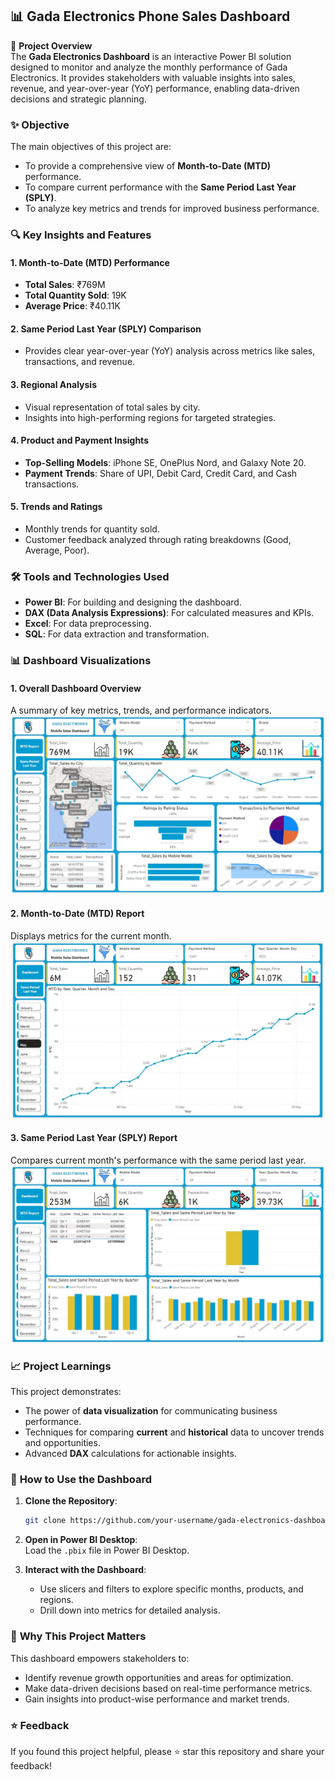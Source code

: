 ## 📊 Gada Electronics Phone Sales Dashboard

📜 **Project Overview**  
The **Gada Electronics Dashboard** is an interactive Power BI solution designed to monitor and analyze the monthly performance of Gada Electronics. It provides stakeholders with valuable insights into sales, revenue, and year-over-year (YoY) performance, enabling data-driven decisions and strategic planning.

### ✨ **Objective**  

The main objectives of this project are:  
- To provide a comprehensive view of **Month-to-Date (MTD)** performance.  
- To compare current performance with the **Same Period Last Year (SPLY)**.  
- To analyze key metrics and trends for improved business performance.  

### 🔍 **Key Insights and Features**  

#### 1. **Month-to-Date (MTD) Performance**  
- **Total Sales**: ₹769M  
- **Total Quantity Sold**: 19K  
- **Average Price**: ₹40.11K  

#### 2. **Same Period Last Year (SPLY) Comparison**  
- Provides clear year-over-year (YoY) analysis across metrics like sales, transactions, and revenue.

#### 3. **Regional Analysis**  
- Visual representation of total sales by city.  
- Insights into high-performing regions for targeted strategies.

#### 4. **Product and Payment Insights**  
- **Top-Selling Models**: iPhone SE, OnePlus Nord, and Galaxy Note 20.  
- **Payment Trends**: Share of UPI, Debit Card, Credit Card, and Cash transactions.

#### 5. **Trends and Ratings**  
- Monthly trends for quantity sold.  
- Customer feedback analyzed through rating breakdowns (Good, Average, Poor).


### 🛠️ **Tools and Technologies Used**  

- **Power BI**: For building and designing the dashboard.  
- **DAX (Data Analysis Expressions)**: For calculated measures and KPIs.  
- **Excel**: For data preprocessing.  
- **SQL**: For data extraction and transformation.

### 📊 **Dashboard Visualizations**  

#### 1. **Overall Dashboard Overview**  
A summary of key metrics, trends, and performance indicators.  
![Dashboard Overview](https://github.com/JanviDhonde/Powerbi-GadaElectronics-PhoneSales-Dashboard/blob/main/Dashboard.jpg)

#### 2. **Month-to-Date (MTD) Report**  
Displays metrics for the current month.  
![MTD Report](./MTD%20Report.jpg)

#### 3. **Same Period Last Year (SPLY) Report**  
Compares current month's performance with the same period last year.  
![SPLY Report](./Same%20Period%20Last%20Year%20report.jpg)

### 📈 **Project Learnings**  

This project demonstrates:  
- The power of **data visualization** for communicating business performance.  
- Techniques for comparing **current** and **historical** data to uncover trends and opportunities.  
- Advanced **DAX** calculations for actionable insights.


### 📂 **How to Use the Dashboard**  

1. **Clone the Repository**:  
   ```bash
   git clone https://github.com/your-username/gada-electronics-dashboard.git
   ```

2. **Open in Power BI Desktop**:  
   Load the `.pbix` file in Power BI Desktop.

3. **Interact with the Dashboard**:  
   - Use slicers and filters to explore specific months, products, and regions.  
   - Drill down into metrics for detailed analysis.

### 🌟 **Why This Project Matters**  

This dashboard empowers stakeholders to:  
- Identify revenue growth opportunities and areas for optimization.  
- Make data-driven decisions based on real-time performance metrics.  
- Gain insights into product-wise performance and market trends.

### ⭐ **Feedback**  

If you found this project helpful, please ⭐ star this repository and share your feedback!
